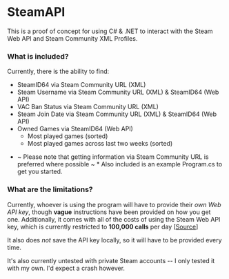 # SteamAPI

This is a proof of concept for using C# & .NET to interact with the Steam Web API and Steam Community XML Profiles.

### What is included?

Currently, there is the ability to find:
- SteamID64 via Steam Community URL (XML)
- Steam Username via Steam Community URL (XML) & SteamID64 (Web API)
- VAC Ban Status via Steam Community URL (XML)
- Steam Join Date via Steam Community URL (XML) & SteamID64 (Web API)
- Owned Games via SteamID64 (Web API)
	- Most played games (sorted)
	- Most played games across last two weeks (sorted)

* ~ Please note that getting information via Steam Community URL is preferred where possible ~ *
Also included is an example Program.cs to get you started.

### What are the limitations?

Currently, whoever is using the program will have to provide their *own Web API key*, though **vague** instructions have been provided on how you get one.
Additionally, it comes with all of the costs of using the Steam Web API key, which is currently restricted to **100,000 calls** per day [[Source](https://steamcommunity.com/dev/apiterms)]

It also does *not* save the API key locally, so it will have to be provided every time.

It's also currently untested with private Steam accounts -- I only tested it with my own. I'd expect a crash however.